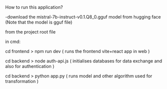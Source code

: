 How to run this application?

-download the mistral-7b-instruct-v0.1.Q8_0.gguf model from hugging face (Note that the model is gguf file)

from the project root file

in cmd:

cd frontend > npm run dev ( runs the frontend vite+react app in web )

cd backend > node auth-api.js ( initialises databases for data exchange and also for authentication )

cd backend > python app.py ( runs model and other algorithm used for transformation )
